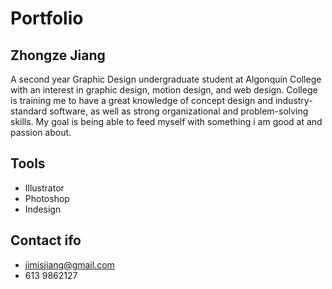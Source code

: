  # Portfolio

## Zhongze Jiang

A second year Graphic Design undergraduate student at Algonquin College with an interest in graphic design, motion design, and web design. College is training me to have a great knowledge of concept design and industry- standard software, as well as strong organizational and problem-solving skills. My goal is being able to feed myself with something i am good at and passion about.


## Tools

- Illustrator
- Photoshop
- Indesign

## Contact ifo

- jimisjiang@gmail.com
- 613 9862127 


